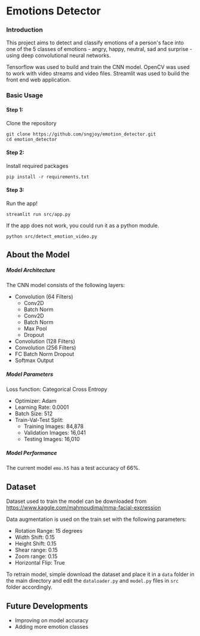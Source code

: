 # Emotions Detector
### Introduction
This project aims to detect and classify emotions of a person's face into one of the 5 classes of emotions - angry, happy, neutral, sad and surprise - using deep convolutional neural networks.

Tensorflow was used to build and train the CNN model. OpenCV was used to work with video streams and video files. Streamlit was used to build the front end web application.

### Basic Usage
#### Step 1:
Clone the repository 
```
git clone https://github.com/sngjoy/emotion_detector.git
cd emotion_detector
```
#### Step 2:
Install required packages

```
pip install -r requirements.txt
```

#### Step 3: 
Run the app!
```
streamlit run src/app.py
```

If the app does not work, you could run it as a python module.
```
python src/detect_emotion_video.py
```

## About the Model
##### Model Architecture
The CNN model consists of the following layers:
- Convolution (64 Filters)
    - Conv2D
    - Batch Norm 
    - Conv2D
    - Batch Norm
    - Max Pool
    - Dropout
- Convolution (128 Filters)
- Convolution (256 Filters)
- FC Batch Norm Dropout
- Softmax Output 

##### Model Parameters
Loss function: Categorical Cross Entropy
- Optimizer: Adam
- Learning Rate: 0.0001
- Batch Size: 512
- Train-Val-Test Split:
    - Training Images: 84,878
    - Validation Images: 16,041
    - Testing Images: 16,010

##### Model Performance
The current model `emo.h5` has a test accuracy of 66%.  

## Dataset
Dataset used to train the model can be downloaded from https://www.kaggle.com/mahmoudima/mma-facial-expression

Data augmentation is used on the train set with the following parameters:
- Rotation Range: 15 degrees
- Width Shift: 0.15
- Height Shift: 0.15
- Shear range: 0.15
- Zoom range: 0.15
- Horizontal Flip: True

To retrain model, simple download the dataset and place it in a `data` folder in the main directory and edit the `dataloader.py` and `model.py` files in `src` folder accordingly.

## Future Developments
- Improving on model accuracy
- Adding more emotion classes